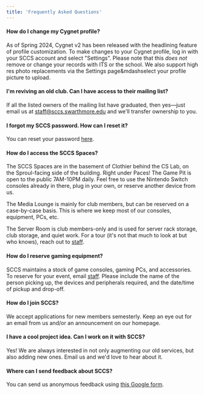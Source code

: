 ```yaml
---
title: 'Frequently Asked Questions'
---
```


#### How do I change my Cygnet profile?

As of Spring 2024, Cygnet v2 has been released with the headlining feature of profile customization.
To make changes to your Cygnet profile, log in with your SCCS account and select "Settings". Please
note that this *does not* remove or change your records with ITS or the school. We also support high 
res photo replacements via the Settings page&mdashselect your profile picture to upload.

#### I'm reviving an old club. Can I have access to their mailing list?

If all the listed owners of the mailing list have graduated, then yes&mdash;just email us at
[staff@sccs.swarthmore.edu](mailto:staff@sccs.swarthmore.edu) and we'll transfer ownership to you.

#### I forgot my SCCS password. How can I reset it?

You can reset your password [here](/account/forgot).

#### How do I access the SCCS Spaces?

The SCCS Spaces are in the basement of Clothier behind the CS Lab, on the Sproul-facing side of
the building. Right under Paces! The Game Pit is open to the public 7AM-10PM daily. Feel free to
use the Nintendo Switch consoles already in there, plug in your own, or reserve another device
from us.

The Media Lounge is mainly for club members, but can be reserved on a case-by-case basis. This
is where we keep most of our consoles, equipment, PCs, etc.

The Server Room is club members-only and is used for server rack storage, club storage, and quiet
work. For a tour (it's not that much to look at but who knows), reach out to [staff](mailto:staff@sccs.swarthmore.edu).

#### How do I reserve gaming equipment?

SCCS maintains a stock of game consoles, gaming PCs, and accessories. To reserve for your event,
email [staff](mailto:staff@sccs.swarthmore.edu). Please include the name of the person picking up,
the devices and peripherals required, and the date/time of pickup and drop-off.

#### How do I join SCCS?

We accept applications for new members semesterly. Keep an eye out for an email from us and/or an
announcement on our homepage.

#### I have a cool project idea. Can I work on it with SCCS?

Yes! We are always interested in not only augmenting our old services, but also adding new ones.
Email us and we'd love to hear about it.

#### Where can I send feedback about SCCS?

You can send us anonymous feedback using
[this Google form](https://docs.google.com/forms/d/e/1FAIpQLSfKK0fN8B9nwYinYMeAaOriIQE7KgfJJ9opS664uTWhMo1dMg/viewform).
